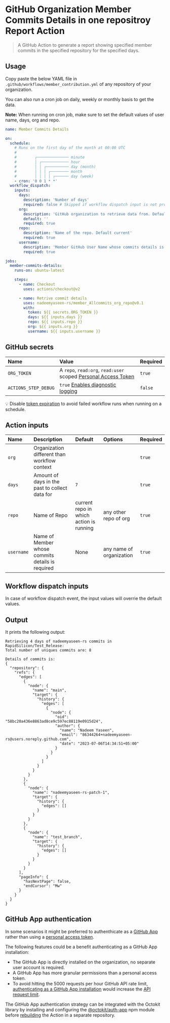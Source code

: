 # GitHub Organization Member Commits Details in one repositroy Report Action

> A GitHub Action to generate a report showing specified member commits in the specified repository for the specified days.

## Usage

Copy paste the below YAML file in `.github/workflows/member_contribution.yml` of any repository of your organization. 

You can also run a cron job on daily, weekly or monthly basis to get the data. 

**Note:** When running on cron job, make sure to set the default values of user name, days, org and repo.

```yml
name: Member Commits Details

on:
  schedule:
    # Runs on the first day of the month at 00:00 UTC
    #
    #        ┌────────────── minute
    #        │ ┌──────────── hour
    #        │ │ ┌────────── day (month)
    #        │ │ │ ┌──────── month
    #        │ │ │ │ ┌────── day (week)
    - cron: '0 0 1 * *'
  workflow_dispatch:
    inputs:
      days:
        description: 'Number of days'
        required: false # Skipped if workflow dispatch input is not provided
      org:
        description: 'GitHub organization to retrieve data from. Default current'
        default: ''
        required: true
      repo:
        description: 'Name of the repo. Default current'
        required: true
      username:
        description: 'Member GitHub User Name whose commits details is required.'
        required: true

jobs:
  member-commits-details:
    runs-on: ubuntu-latest

    steps:
      - name: Checkout
        uses: actions/checkout@v2

      - name: Retrive commit details
        uses: nadeemyaseen-rs/member_Allcommits_org_repo@v0.1
        with:
          token: ${{ secrets.ORG_TOKEN }}
          days: ${{ inputs.days }}
          repo: ${{ inputs.repo }}
          org: ${{ inputs.org }} 
          username: ${{ inputs.username }}
```

## GitHub secrets

| Name                 | Value                                                            | Required |
| :------------------- | :--------------------------------------------------------------- | :------- |
| `ORG_TOKEN`          | A `repo`, `read:org`, `read:user` scoped [Personal Access Token] | `true`   |
| `ACTIONS_STEP_DEBUG` | `true` [Enables diagnostic logging]                              | `false`  |

[personal access token]: https://github.com/settings/tokens/new?scopes=repo,read:org,read:user&description=Member+Contribution+Action 'Personal Access Token'
[enables diagnostic logging]: https://docs.github.com/en/actions/managing-workflow-runs/enabling-debug-logging#enabling-runner-diagnostic-logging 'Enabling runner diagnostic logging'

:bulb: Disable [token expiration](https://github.blog/changelog/2021-07-26-expiration-options-for-personal-access-tokens/) to avoid failed workflow runs when running on a schedule.

## Action inputs

| Name              | Description                                                   | Default                     | Options                                                                                                                                                                            | Required |
| :---------------- | :------------------------------------------------------------ | :-------------------------- | :--------------------------------------------------------------------------------------------------------------------------------------------------------------------------------- | :------- |
| `org`             | Organization different than workflow context                  |                             |                                                                                                                                                                                    | `true`  |
| `days`            | Amount of days in the past to collect data for                | `7`                        |                                                                                                                                                                                    | `true`  |
| `repo`            | Name of Repo            | current repo in which action is running             | any other repo of org | `true`  |
| `username`            | Name of Member whose commits details is required          | None             | any name of organization | `true`  |

## Workflow dispatch inputs

In case of workflow dispatch event, the input values will overrie the default values.

## Output

It prints the following output:

```
Retrieving 4 days of nadeemyaseen-rs commits in RapidSilicon/Test_Release:
Total number of uniques commits are: 8

Details of commits is:
{
  "repository": {
    "refs": {
      "edges": [
        {
          "node": {
            "name": "main",
            "target": {
              "history": {
                "edges": [
                  {
                    "node": {
                      "oid": "58bc20a436e8863ad8ce9c597ec88119e0915d24",
                      "author": {
                        "name": "Nadeem Yaseen",
                        "email": "86344264+nadeemyaseen-rs@users.noreply.github.com",
                        "date": "2023-07-06T14:34:51+05:00"
                      }
                    }
                  }
                ]
              }
            }
          }
        },
        {
          "node": {
            "name": "nadeemyaseen-rs-patch-1",
            "target": {
              "history": {
                "edges": []
              }
            }
          }
        },
        {
          "node": {
            "name": "test_branch",
            "target": {
              "history": {
                "edges": []
              }
            }
          }
        }
      ],
      "pageInfo": {
        "hasNextPage": false,
        "endCursor": "Mw"
      }
    }
  }
}

```

## GitHub App authentication

In some scenarios it might be preferred to authenthicate as a [GitHub App](https://docs.github.com/developers/apps/getting-started-with-apps/about-apps) rather than using a [personal access token](https://docs.github.com/authentication/keeping-your-account-and-data-secure/creating-a-personal-access-token).

The following features could be a benefit authenticating as a GitHub App installation:

- The GitHub App is directly installed on the organization, no separate user account is required.
- A GitHub App has more granular permissions than a personal access token.
- To avoid hitting the 5000 requests per hour GitHub API rate limit, [authenticating as a GitHub App installation](https://docs.github.com/developers/apps/building-github-apps/authenticating-with-github-apps#authenticating-as-an-installation) would increase the [API request limit](https://docs.github.com/developers/apps/building-github-apps/rate-limits-for-github-apps#github-enterprise-cloud-server-to-server-rate-limits).

The GitHub App authentication strategy can be integrated with the Octokit library by installing and configuring the [@octokit/auth-app](https://github.com/octokit/auth-app.js/#usage-with-octokit) npm module before [rebuilding](https://docs.github.com/actions/creating-actions/creating-a-javascript-action) the Action in a separate repository.